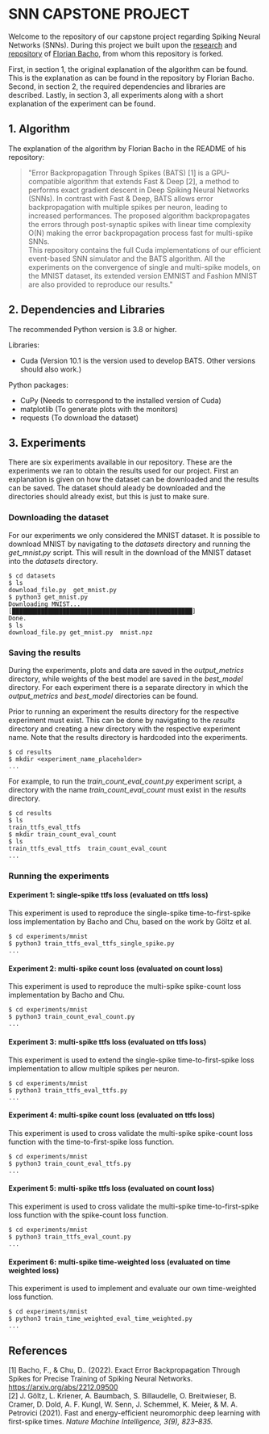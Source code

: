 # SNN CAPSTONE PROJECT

Welcome to the repository of our capstone project regarding Spiking Neural Networks (SNNs). During this project we built upon the [research](https://arxiv.org/abs/2212.09500) and [repository](https://github.com/Florian-BACHO/bats) of [Florian Bacho](https://github.com/Florian-BACHO), from whom this repository is forked. 

First, in section 1, the original explanation of the algorithm can be found. This is the explanation as can be found in the repository by Florian Bacho. Second, in section 2, the required dependencies and libraries are described. Lastly, in section 3, all experiments along with a short explanation of the experiment can be found.


## 1. Algorithm

The explanation of the algorithm by Florian Bacho in the README of his repository:

> "Error Backpropagation Through Spikes (BATS) [1] is a GPU-compatible algorithm that extends Fast & Deep [2], 
a method to performs exact gradient descent in Deep Spiking Neural Networks (SNNs). 
In contrast with Fast & Deep, BATS allows error backpropagation with multiple spikes per neuron, leading to increased 
performances. The proposed algorithm backpropagates the errors through post-synaptic spikes with linear time complexity 
O(N) making the error backpropagation process fast for multi-spike SNNs.<br>
This repository contains the full Cuda implementations of our efficient event-based SNN simulator and the BATS algorithm.
All the experiments on the convergence of single and multi-spike models, on the MNIST dataset, its extended version 
EMNIST and Fashion MNIST are also provided to reproduce our results."

## 2. Dependencies and Libraries

The recommended Python version is 3.8 or higher.

Libraries:
- Cuda (Version 10.1 is the version used to develop BATS. Other versions should also work.)
  
Python packages:
- CuPy (Needs to correspond to the installed version of Cuda)
- matplotlib (To generate plots with the monitors)
- requests (To download the dataset)


## 3. Experiments

There are six experiments available in our repository. These are the experiments we ran to obtain the results used for our project. First an explanation is given on how the dataset can be downloaded and the results can be saved. The dataset should aleady be downloaded and the directories should already exist, but this is just to make sure.

### Downloading the dataset

For our experiments we only considered the MNIST dataset. It is possible to download MNIST by navigating to the <em>datasets</em> directory and running the <em>get_mnist.py</em> script. This will result in the download of the MNIST dataset into the <em>datasets</em> directory.


```console
$ cd datasets
$ ls
download_file.py  get_mnist.py
$ python3 get_mnist.py
Downloading MNIST...
[██████████████████████████████████████████████████]
Done.
$ ls
download_file.py get_mnist.py  mnist.npz
```

### Saving the results

During the experiments, plots and data are saved in the <em>output_metrics</em> directory, while weights of the best model are saved in the <em>best_model</em> directory. For each experiment there is a separate directory in which the <em>output_metrics</em> and <em>best_model</em> directories can be found.

Prior to running an experiment the results directory for the respective experiment must exist. This can be done by navigating to the <em>results</em> directory and creating a new directory with the respective experiment name. Note that the results directory is hardcoded into the experiments. 

```console
$ cd results
$ mkdir <experiment_name_placeholder>
...
```

For example, to run the <em>train_count_eval_count.py</em> experiment script, a directory with the name <em>train_count_eval_count</em> must exist in the <em>results</em> directory.

```console
$ cd results
$ ls
train_ttfs_eval_ttfs
$ mkdir train_count_eval_count
$ ls
train_ttfs_eval_ttfs  train_count_eval_count
...
```


### Running the experiments




#### Experiment 1: single-spike ttfs loss (evaluated on ttfs loss)
This experiment is used to reproduce the single-spike time-to-first-spike loss implementation by Bacho and Chu, based on the work by Göltz et al. 

```console
$ cd experiments/mnist
$ python3 train_ttfs_eval_ttfs_single_spike.py
...
```

#### Experiment 2: multi-spike count loss (evaluated on count loss)
This experiment is used to reproduce the multi-spike spike-count loss implementation by Bacho and Chu. 

```console
$ cd experiments/mnist
$ python3 train_count_eval_count.py
...
```

#### Experiment 3: multi-spike ttfs loss (evaluated on ttfs loss)
This experiment is used to extend the single-spike time-to-first-spike loss implementation to allow multiple spikes per neuron. 


```console
$ cd experiments/mnist
$ python3 train_ttfs_eval_ttfs.py
...
```

#### Experiment 4: multi-spike count loss (evaluated on ttfs loss)
This experiment is used to cross validate the multi-spike spike-count loss function with the time-to-first-spike loss function.


```console
$ cd experiments/mnist
$ python3 train_count_eval_ttfs.py
...
```


#### Experiment 5: multi-spike ttfs loss (evaluated on count loss)
This experiment is used to cross validate the multi-spike time-to-first-spike loss function with the spike-count loss function.


```console
$ cd experiments/mnist
$ python3 train_ttfs_eval_count.py
...
```


#### Experiment 6: multi-spike time-weighted loss (evaluated on time weighted loss)
This experiment is used to implement and evaluate our own time-weighted loss function.

```console
$ cd experiments/mnist
$ python3 train_time_weighted_eval_time_weighted.py
...
```





## References

[1] Bacho, F., & Chu, D.. (2022). Exact Error Backpropagation Through Spikes for Precise Training of Spiking Neural Networks. https://arxiv.org/abs/2212.09500 <br>
[2] J. Göltz, L. Kriener, A. Baumbach, S. Billaudelle, O. Breitwieser, B. Cramer, D. Dold, A. F. Kungl, W. Senn, J. Schemmel, K. Meier, & M. A. Petrovici (2021). Fast and energy-efficient neuromorphic deep learning with first-spike times. <em>Nature Machine Intelligence, 3(9), 823–835.</em> <br>

